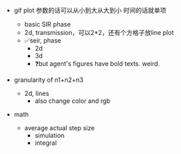 
- gif plot
  参数的话可以从小到大从大到小
  时间的话就单项
  - basic SIR phase
  - 2d, transmission，可以2*2，还有个方格子放line plot
  - ✅seir, phase
    - 2d
    - 3d
    - ❓but agent's figures have bold texts. weird.

- granularity of n1+n2+n3
  - 2d, lines
    - also change color and rgb

- math
  - average actual step size
    - simulation
    - integral
